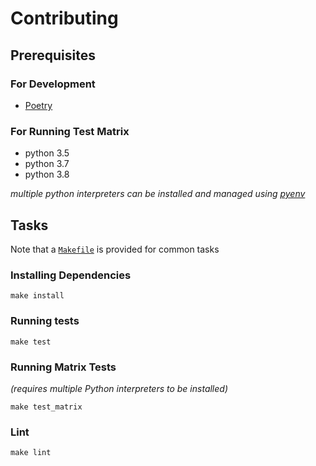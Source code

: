 # Contributing

## Prerequisites

### For Development

- [Poetry](https://python-poetry.org/)

### For Running Test Matrix

- python 3.5
- python 3.7
- python 3.8

*multiple python interpreters can be installed and managed using [pyenv](https://github.com/pyenv/pyenv)*

## Tasks

Note that a [`Makefile`](./Makefile) is provided for common tasks

### Installing Dependencies

    make install

### Running tests

    make test

### Running Matrix Tests

*(requires multiple Python interpreters to be installed)*

    make test_matrix

### Lint

    make lint